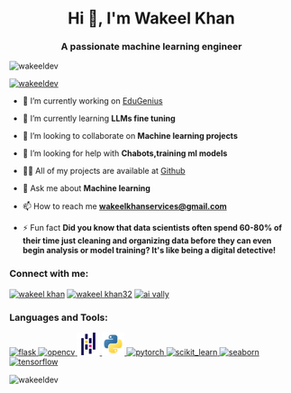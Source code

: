 <h1 align="center">Hi 👋, I'm Wakeel Khan</h1>
<h3 align="center">A passionate machine learning engineer</h3>

<p align="left"> <img src="https://komarev.com/ghpvc/?username=wakeeldev&label=Profile%20views&color=0e75b6&style=flat" alt="wakeeldev" /> </p>

<p align="left"> <a href="https://github.com/ryo-ma/github-profile-trophy"><img src="https://github-profile-trophy.vercel.app/?username=wakeeldev" alt="wakeeldev" /></a> </p>

- 🔭 I’m currently working on [EduGenius](https://github.com/WakeelDev/EduGenius)

- 🌱 I’m currently learning **LLMs fine tuning**

- 👯 I’m looking to collaborate on **Machine learning projects**

- 🤝 I’m looking for help with **Chabots,training ml models**

- 👨‍💻 All of my projects are available at [Github](Github)

- 💬 Ask me about **Machine learning**

- 📫 How to reach me **wakeelkhanservices@gmail.com**

- ⚡ Fun fact **Did you know that data scientists often spend 60-80% of their time just cleaning and organizing data before they can even begin analysis or model training? It's like being a digital detective!**

<h3 align="left">Connect with me:</h3>
<p align="left">
<a href="https://linkedin.com/in/wakeel khan" target="blank"><img align="center" src="https://raw.githubusercontent.com/rahuldkjain/github-profile-readme-generator/master/src/images/icons/Social/linked-in-alt.svg" alt="wakeel khan" height="30" width="40" /></a>
<a href="https://kaggle.com/wakeel khan32" target="blank"><img align="center" src="https://raw.githubusercontent.com/rahuldkjain/github-profile-readme-generator/master/src/images/icons/Social/kaggle.svg" alt="wakeel khan32" height="30" width="40" /></a>
<a href="https://www.youtube.com/c/ai vally" target="blank"><img align="center" src="https://raw.githubusercontent.com/rahuldkjain/github-profile-readme-generator/master/src/images/icons/Social/youtube.svg" alt="ai vally" height="30" width="40" /></a>
</p>

<h3 align="left">Languages and Tools:</h3>
<p align="left"> <a href="https://flask.palletsprojects.com/" target="_blank" rel="noreferrer"> <img src="https://www.vectorlogo.zone/logos/pocoo_flask/pocoo_flask-icon.svg" alt="flask" width="40" height="40"/> </a> <a href="https://opencv.org/" target="_blank" rel="noreferrer"> <img src="https://www.vectorlogo.zone/logos/opencv/opencv-icon.svg" alt="opencv" width="40" height="40"/> </a> <a href="https://pandas.pydata.org/" target="_blank" rel="noreferrer"> <img src="https://raw.githubusercontent.com/devicons/devicon/2ae2a900d2f041da66e950e4d48052658d850630/icons/pandas/pandas-original.svg" alt="pandas" width="40" height="40"/> </a> <a href="https://www.python.org" target="_blank" rel="noreferrer"> <img src="https://raw.githubusercontent.com/devicons/devicon/master/icons/python/python-original.svg" alt="python" width="40" height="40"/> </a> <a href="https://pytorch.org/" target="_blank" rel="noreferrer"> <img src="https://www.vectorlogo.zone/logos/pytorch/pytorch-icon.svg" alt="pytorch" width="40" height="40"/> </a> <a href="https://scikit-learn.org/" target="_blank" rel="noreferrer"> <img src="https://upload.wikimedia.org/wikipedia/commons/0/05/Scikit_learn_logo_small.svg" alt="scikit_learn" width="40" height="40"/> </a> <a href="https://seaborn.pydata.org/" target="_blank" rel="noreferrer"> <img src="https://seaborn.pydata.org/_images/logo-mark-lightbg.svg" alt="seaborn" width="40" height="40"/> </a> <a href="https://www.tensorflow.org" target="_blank" rel="noreferrer"> <img src="https://www.vectorlogo.zone/logos/tensorflow/tensorflow-icon.svg" alt="tensorflow" width="40" height="40"/> </a> </p>

<p><img align="center" src="https://github-readme-stats.vercel.app/api/top-langs?username=wakeeldev&show_icons=true&locale=en&layout=compact" alt="wakeeldev" /></p>
